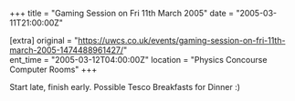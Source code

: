 +++
title = "Gaming Session on Fri 11th March 2005"
date = "2005-03-11T21:00:00Z"

[extra]
original = "https://uwcs.co.uk/events/gaming-session-on-fri-11th-march-2005-1474488961427/"    
ent_time = "2005-03-12T04:00:00Z"
location = "Physics Concourse Computer Rooms"
+++

Start late, finish early. Possible Tesco Breakfasts for Dinner :)

